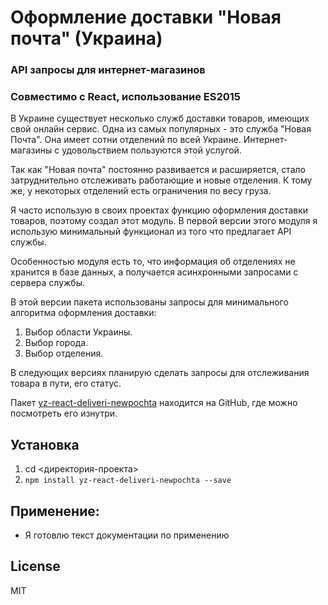 # Oформлениe доставки "Новая почта" (Украина)
### API запросы для интернет-магазинов
### Совместимо с React, использование ES2015

В Украине существует несколько служб доставки товаров, имеющих свой онлайн сервис. Одна из самых популярных - это служба "Новая Почта". Она имеет сотни отделений по всей Украине. Интернет-магазины с удовольствием пользуются этой услугой.

Так как "Новая почта" постоянно развивается и расширяется, стало затруднительно отслеживать работающие и новые отделения. К тому же, у некоторых отделений есть ограничения по весу груза.
 
Я часто использую в своих проектах функцию оформления доставки товаров, поэтому создал этот модуль. В первой версии этого модуля я использую минимальный функционал из того что предлагает API службы.

Особенностью модуля есть то, что информация об отделениях не хранится в базе данных, а получается асинхронными запросами с сервера службы. 
   
В этой версии пакета использованы запросы для минимального алгоритма оформления доставки:

1. Выбор области Украины.
2. Выбор города.
3. Выбор отделения.

В следующих версиях планирую сделать запросы для отслеживания товара в пути, его статус.

Пакет [yz-react-deliveri-newpochta](https://github.com/zhukyuri/yz-react-deliveri-newpochta) находится на GitHub, где можно посмотреть его изнутри.

## Установка

1. cd <директория-проекта>
2. `npm install yz-react-deliveri-newpochta --save`

## Применение:

- Я готовлю текст документации по применению


## License

MIT
